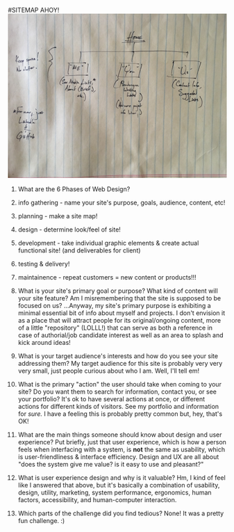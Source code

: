 #SITEMAP AHOY! ![Here we have a wireframe of a darned simple site](site-map.jpg "Tah dah: wireframe.")


1. What are the 6 Phases of Web Design?
  1. info gathering - name your site's purpose, goals, audience, content, etc!
  2. planning - make a site map!
  3. design - determine look/feel of site!
  4. development - take individual graphic elements & create actual functional site! (and deliverables for client)
  5. testing & delivery!
  6. maintainence - repeat customers = new content or products!!!

2. What is your site's primary goal or purpose? What kind of content will your site feature?
  Am I misremembering that the site is supposed to be focused on us? ...Anyway, my site's primary purpose is exhibiting a minimal essential bit of info about myself and projects. I don't envision it as a place that will attract people for its original/ongoing content, more of a little "repository" (LOLLL!) that can serve as both a reference in case of authorial/job candidate interest as well as an area to splash and kick around ideas!

3. What is your target audience's interests and how do you see your site addressing them?
  My target audience for this site is probably very very very small, just people curious about who I am. Well, I'll tell em!

4. What is the primary "action" the user should take when coming to your site? Do you want them to search for information, contact you, or see your portfolio? It's ok to have several actions at once, or different actions for different kinds of visitors.
  See my portfolio and information for *sure.* I have a feeling this is probably pretty common but, hey, that's OK!

5. What are the main things someone should know about design and user experience?
  Put briefly, just that user experience, which is how a person feels when interfacing with a system, is **not** the same as usability, which is user-friendliness & interface efficiency. Design and UX are all about "does the system give me value? is it easy to use and pleasant?"

6. What is user experience design and why is it valuable? 
  Hm, I kind of feel like I answered that above, but it's basically a combination of usability, design, utility, marketing, system performance, ergonomics, human factors, accessibility, and human-computer interaction.

7. Which parts of the challenge did you find tedious?
  None! It was a pretty fun challenge. :)